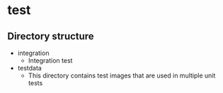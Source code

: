 # test

## Directory structure

- integration
    - Integration test
- testdata
    - This directory contains test images that are used in multiple unit tests